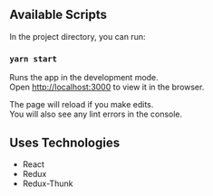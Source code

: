 ## Available Scripts

In the project directory, you can run:

### `yarn start`

Runs the app in the development mode.\
Open [http://localhost:3000](http://localhost:3000) to view it in the browser.

The page will reload if you make edits.\
You will also see any lint errors in the console.


## Uses Technologies
<ul>
  <li>React</li>
  <li>Redux</li>
  <li>Redux-Thunk</li>
</ul>
